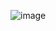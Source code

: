 ![image](https://github.com/ZCHAnalytics/az-900/assets/146954022/21b2fdcc-fa46-4b12-a783-57ce0d0f53ba)
